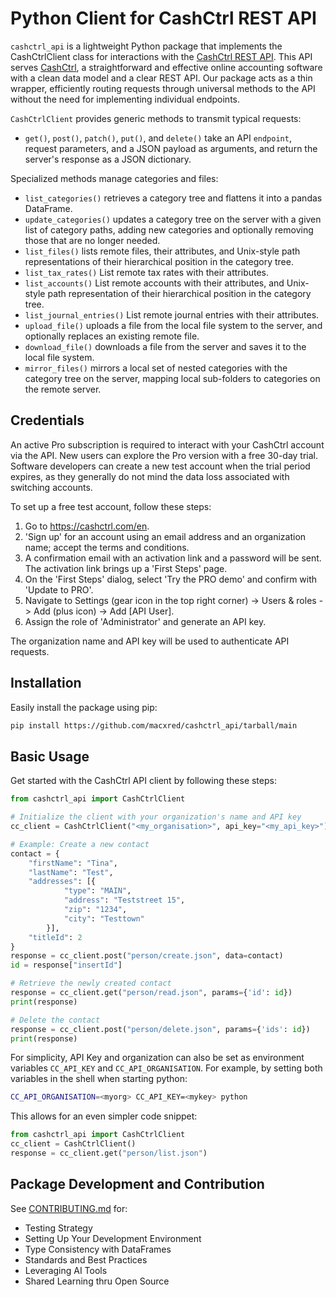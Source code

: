 # Python Client for CashCtrl REST API

`cashctrl_api` is a lightweight Python package that implements the
CashCtrlClient class for interactions with the
[CashCtrl REST API](https://app.cashctrl.com/static/help/en/api/index.html).
This API serves [CashCtrl](https://cashctrl.com), a straightforward and
effective online accounting software with a clean data model and a clear
REST API. Our package acts as a thin wrapper, efficiently routing requests
through universal methods to the API without the need for implementing
individual endpoints.

`CashCtrlClient` provides generic methods to transmit typical requests:

- `get()`, `post()`, `patch()`, `put()`, and `delete()` take an API `endpoint`,
  request parameters, and a JSON payload as arguments, and return the server's
  response as a JSON dictionary.

Specialized methods manage categories and files:
- `list_categories()` retrieves a category tree and flattens it into a pandas
  DataFrame.
- `update_categories()` updates a category tree on the server with a given
   list of category paths, adding new categories and optionally removing
   those that are no longer needed.
- `list_files()` lists remote files, their attributes, and Unix-style path
  representations of their hierarchical position in the category tree.
- `list_tax_rates()` List remote tax rates with their attributes.
- `list_accounts()` List remote accounts with their attributes, and
  Unix-style path representation of their hierarchical position in the
  category tree.
- `list_journal_entries()` List remote journal entries with their attributes.
- `upload_file()` uploads a file from the local file system to the server,
  and optionally replaces an existing remote file.
- `download_file()` downloads a file from the server and saves it to the local
  file system.
- `mirror_files()` mirrors a local set of nested categories with the category
  tree on the server, mapping local sub-folders to categories on the remote
  server.


## Credentials

An active Pro subscription is required to interact with your CashCtrl account
via the API. New users can explore the Pro version with a free 30-day trial.
Software developers can create a new test account when the trial period
expires, as they generally do not mind the data loss associated with switching
accounts.

To set up a free test account, follow these steps:

1. Go to https://cashctrl.com/en.
2. 'Sign up' for an account using an email address and an organization name;
    accept the terms and conditions.
3. A confirmation email with an activation link and a password will be sent.
    The activation link brings up a 'First Steps' page.
4. On the 'First Steps' dialog, select 'Try the PRO demo' and
   confirm with 'Update to PRO'.
5. Navigate to Settings (gear icon in the top right corner) ->
   Users & roles -> Add (plus icon) -> Add [API User].
6. Assign the role of 'Administrator' and generate an API key.

The organization name and API key will be used to authenticate API requests.

## Installation

Easily install the package using pip:

```bash
pip install https://github.com/macxred/cashctrl_api/tarball/main
```


## Basic Usage

Get started with the CashCtrl API client by following these steps:

```python
from cashctrl_api import CashCtrlClient

# Initialize the client with your organization's name and API key
cc_client = CashCtrlClient("<my_organisation>", api_key="<my_api_key>")

# Example: Create a new contact
contact = {
    "firstName": "Tina",
    "lastName": "Test",
    "addresses": [{
            "type": "MAIN",
            "address": "Teststreet 15",
            "zip": "1234",
            "city": "Testtown"
        }],
    "titleId": 2
}
response = cc_client.post("person/create.json", data=contact)
id = response["insertId"]

# Retrieve the newly created contact
response = cc_client.get("person/read.json", params={'id': id})
print(response)

# Delete the contact
response = cc_client.post("person/delete.json", params={'ids': id})
print(response)
```

For simplicity, API Key and organization can also be set as environment
variables `CC_API_KEY` and `CC_API_ORGANISATION`. For example, by setting both
variables in the shell when starting python:

```bash
CC_API_ORGANISATION=<myorg> CC_API_KEY=<mykey> python
```

This allows for an even simpler code snippet:
```python
from cashctrl_api import CashCtrlClient
cc_client = CashCtrlClient()
response = cc_client.get("person/list.json")
```

## Package Development and Contribution

See [CONTRIBUTING.md](CONTRIBUTING.md) for:

- Testing Strategy
- Setting Up Your Development Environment
- Type Consistency with DataFrames
- Standards and Best Practices
- Leveraging AI Tools
- Shared Learning thru Open Source

